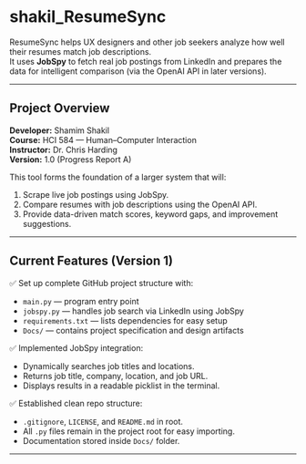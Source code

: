 # shakil_ResumeSync
ResumeSync helps UX designers and other job seekers analyze how well their resumes match job descriptions.  
It uses **JobSpy** to fetch real job postings from LinkedIn and prepares the data for intelligent comparison (via the OpenAI API in later versions).

---

## Project Overview

**Developer:** Shamim Shakil  
**Course:** HCI 584 — Human–Computer Interaction  
**Instructor:** Dr. Chris Harding  
**Version:** 1.0 (Progress Report A)

This tool forms the foundation of a larger system that will:
1. Scrape live job postings using JobSpy.
2. Compare resumes with job descriptions using the OpenAI API.
3. Provide data-driven match scores, keyword gaps, and improvement suggestions.

---

## Current Features (Version 1)

✅ Set up complete GitHub project structure with:
- `main.py` — program entry point  
- `jobspy.py` — handles job search via LinkedIn using JobSpy  
- `requirements.txt` — lists dependencies for easy setup  
- `Docs/` — contains project specification and design artifacts  

✅ Implemented JobSpy integration:
- Dynamically searches job titles and locations.
- Returns job title, company, location, and job URL.
- Displays results in a readable picklist in the terminal.

✅ Established clean repo structure:
- `.gitignore`, `LICENSE`, and `README.md` in root.
- All `.py` files remain in the project root for easy importing.
- Documentation stored inside `Docs/` folder.

---

